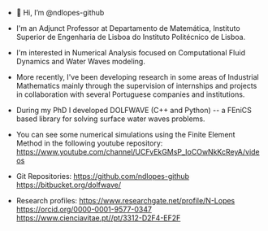 - 👋 Hi, I’m @ndlopes-github

- I'm an Adjunct Professor at Departamento de Matemática, Instituto Superior de Engenharia de Lisboa do Instituto Politécnico de Lisboa.
- I'm interested in Numerical Analysis focused on Computational Fluid Dynamics and Water Waves modeling. 
- More recently,  I've been developing research in some areas of Industrial Mathematics mainly through the supervision of internships and projects in collaboration with several Portuguese companies and institutions. 
- During my PhD I developed  DOLFWAVE (C++ and Python) -- a FEniCS based library for solving surface water waves problems. 
- You can see some numerical simulations using the Finite Element Method in the following youtube repository: https://www.youtube.com/channel/UCFvEkGMsP_IoCOwNkKcReyA/videos

- Git Repositories:
https://github.com/ndlopes-github
https://bitbucket.org/dolfwave/

- Research profiles:
https://www.researchgate.net/profile/N-Lopes
https://orcid.org/0000-0001-9577-0347
https://www.cienciavitae.pt//pt/3312-D2F4-EF2F

<!---
ndlopes-github/ndlopes-github is a ✨ special ✨ repository because its `README.md` (this file) appears on your GitHub profile.
You can click the Preview link to take a look at your changes.
--->
